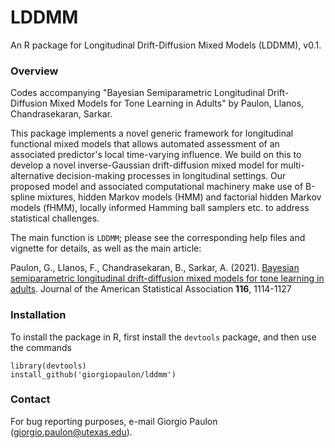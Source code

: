 # LDDMM

An R package for Longitudinal Drift-Diffusion Mixed Models (LDDMM), v0.1.

### Overview

Codes accompanying "Bayesian Semiparametric Longitudinal Drift-Diffusion Mixed Models for Tone Learning in Adults" by Paulon, Llanos, Chandrasekaran, Sarkar.

This package implements a novel generic framework for longitudinal functional mixed models that allows automated assessment of an associated predictor's local time-varying influence. We build on this to develop a novel inverse-Gaussian drift-diffusion mixed model for multi-alternative decision-making processes in longitudinal settings. Our proposed model and associated computational machinery make use of B-spline mixtures, hidden Markov models (HMM) and factorial hidden Markov models (fHMM), locally informed Hamming ball samplers etc. to address statistical challenges.

The main function is `LDDMM`; please see the corresponding help files and vignette for details, as well as the main article:

Paulon, G., Llanos, F., Chandrasekaran, B., Sarkar, A. (2021). [Bayesian semiparametric longitudinal drift-diffusion mixed models for tone learning in adults](https://www.tandfonline.com/doi/abs/10.1080/01621459.2020.1801448?journalCode=uasa20). Journal of the American Statistical Association **116**, 1114-1127

### Installation

To install the package in R, first install the `devtools` package, and then use the commands
`````````
library(devtools)
install_github('giorgiopaulon/lddmm')
`````````

### Contact

For bug reporting purposes, e-mail Giorgio Paulon (giorgio.paulon@utexas.edu).
